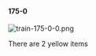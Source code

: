 #### 175-0
![train-175-0-0.png](https://github.com/lil-lab/nlvr/raw/master/nlvr/train/images/26/train-175-0-0.png "train-175-0-0.png")

There are 2 yellow items